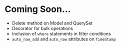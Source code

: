 # Coming Soon...

- Delete method on Model and QuerySet
- Decorator for bulk operations
- Inclusion of `where` statements in filter conditions
- `auto_now_add` and `auto_now` attributes on `TimeStamp`
